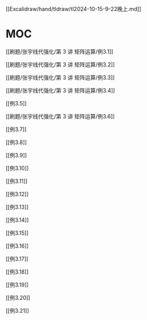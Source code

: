 [[Excalidraw/hand/tldraw/tl2024-10-15-9-22晚上.md]]

# MOC

[[刷题/张宇线代强化/第 3 讲 矩阵运算/例3.1]]

[[刷题/张宇线代强化/第 3 讲 矩阵运算/例3.2]]

[[刷题/张宇线代强化/第 3 讲 矩阵运算/例3.3]]

[[刷题/张宇线代强化/第 3 讲 矩阵运算/例3.4]]

[[例3.5]]

[[刷题/张宇线代强化/第 3 讲 矩阵运算/例3.6]]

[[例3.7]]

[[例3.8]]

[[例3.9]]

[[例3.10]]

[[例3.11]]

[[例3.12]]

[[例3.13]]

[[例3.14]]

[[例3.15]]

[[例3.16]]

[[例3.17]]

[[例3.18]]

[[例3.19]]

[[例3.20]]

[[例3.21]]
